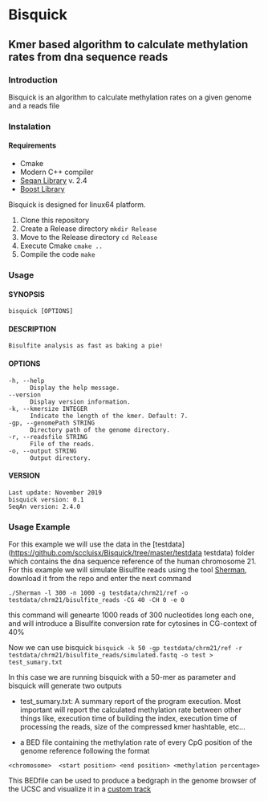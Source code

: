 # Bisquick
## Kmer based algorithm to calculate methylation rates from dna sequence reads


### Introduction
Bisquick is an algorithm to calculate methylation rates on a given genome and a reads file

### Instalation
#### Requirements
* Cmake
* Modern C++ compiler
* [Seqan Library](https://seqan.readthedocs.io/en/seqan-v2.4.0/ "Seqan") v. 2.4 
* [Boost Library](https://www.boost.org/)

Bisquick is designed for linux64 platform. 


1. Clone this repository
2. Create a Release directory `mkdir Release`
3. Move to the Release directory `cd Release`
4. Execute Cmake `cmake ..`
5. Compile the code `make`

### Usage

#### SYNOPSIS
    bisquick [OPTIONS]

#### DESCRIPTION
    Bisulfite analysis as fast as baking a pie!

#### OPTIONS
    -h, --help
          Display the help message.
    --version
          Display version information.
    -k, --kmersize INTEGER
          Indicate the length of the kmer. Default: 7.
    -gp, --genomePath STRING
          Directory path of the genome directory.
    -r, --readsfile STRING
          File of the reads.
    -o, --output STRING
          Output directory.

#### VERSION
    Last update: November 2019
    bisquick version: 0.1
    SeqAn version: 2.4.0
    
### Usage Example

For this example we will use the data in the [testdata](https://github.com/sccluisx/Bisquick/tree/master/testdata testdata) folder which contains the dna sequence reference of the human chromosome 21.
For this example we will simulate Bisulfite reads using  the tool [Sherman](https://github.com/FelixKrueger/Sherman), download it from the repo and enter the next command

`./Sherman -l 300 -n 1000 -g testdata/chrm21/ref -o testdata/chrm21/bisulfite_reads -CG 40 -CH 0 -e 0 `

this command will genearte 1000 reads  of 300 nucleotides long each one, and will introduce a Bisulfite conversion rate for cytosines in CG-context of 40% 

Now we can use bisquick
`bisquick -k 50 -gp testdata/chrm21/ref -r testdata/chrm21/bisulfite_reads/simulated.fastq -o test > test_sumary.txt`

In this case we are running bisquick with a 50-mer as parameter and bisquick will generate two outputs 

* test_sumary.txt: A summary report of the program execution. Most important will report the calculated methylation rate between other things like, execution time of building the index, execution time of processing the reads, size of the compressed kmer hashtable, etc...

* a BED file containing the methylation rate of every CpG position of the genome reference following the format

`<chromosome>  <start position> <end position> <methylation percentage>`

This BEDfile can be used to produce a bedgraph in the genome browser of the UCSC and visualize it in a [custom track](https://genome.ucsc.edu/cgi-bin/hgCustom "genome browser")
